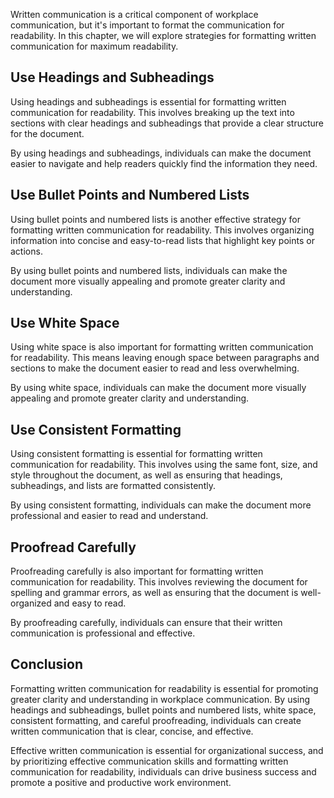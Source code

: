 
Written communication is a critical component of workplace communication, but it's important to format the communication for readability. In this chapter, we will explore strategies for formatting written communication for maximum readability.

Use Headings and Subheadings
----------------------------

Using headings and subheadings is essential for formatting written communication for readability. This involves breaking up the text into sections with clear headings and subheadings that provide a clear structure for the document.

By using headings and subheadings, individuals can make the document easier to navigate and help readers quickly find the information they need.

Use Bullet Points and Numbered Lists
------------------------------------

Using bullet points and numbered lists is another effective strategy for formatting written communication for readability. This involves organizing information into concise and easy-to-read lists that highlight key points or actions.

By using bullet points and numbered lists, individuals can make the document more visually appealing and promote greater clarity and understanding.

Use White Space
---------------

Using white space is also important for formatting written communication for readability. This means leaving enough space between paragraphs and sections to make the document easier to read and less overwhelming.

By using white space, individuals can make the document more visually appealing and promote greater clarity and understanding.

Use Consistent Formatting
-------------------------

Using consistent formatting is essential for formatting written communication for readability. This involves using the same font, size, and style throughout the document, as well as ensuring that headings, subheadings, and lists are formatted consistently.

By using consistent formatting, individuals can make the document more professional and easier to read and understand.

Proofread Carefully
-------------------

Proofreading carefully is also important for formatting written communication for readability. This involves reviewing the document for spelling and grammar errors, as well as ensuring that the document is well-organized and easy to read.

By proofreading carefully, individuals can ensure that their written communication is professional and effective.

Conclusion
----------

Formatting written communication for readability is essential for promoting greater clarity and understanding in workplace communication. By using headings and subheadings, bullet points and numbered lists, white space, consistent formatting, and careful proofreading, individuals can create written communication that is clear, concise, and effective.

Effective written communication is essential for organizational success, and by prioritizing effective communication skills and formatting written communication for readability, individuals can drive business success and promote a positive and productive work environment.
